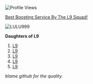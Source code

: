 
![Profile Views](https://img.shields.io/badge/Profile%20Views-9999-89CFF0)


[Best Boosting Service By The L9 Squad!](https://l9eloboosting.com/)
<!--
**smokedawaymybrain/smokedawaymybrain** is a ✨ _special_ ✨ repository because its `README.md` (this file) appears on your GitHub profile.

Here are some ideas to get you started:

- 🔭 I’m currently working on ...
- 🌱 I’m currently learning ...
- 👯 I’m looking to collaborate on ...
- 🤔 I’m looking for help with ...
- 💬 Ask me about ...
- 📫 How to reach me: ...
- 😄 Pronouns: ...
- ⚡ Fun fact: ...
-->
![LULU999](https://github.com/user-attachments/assets/f3c580e0-ff0f-458a-b30b-6373a9e9e346)

**Daughters of L9**

1. [L9](https://github.com/user-attachments/assets/a5389a41-b86a-43a7-98dc-63dc80fe3cd3)
2. [L9](https://github.com/user-attachments/assets/01616db6-b8fc-48fa-b3fe-6689c96a89fa)
3. [L9](https://github.com/user-attachments/assets/35480c06-7131-4aa2-9df0-be78dac9caf8)
4. [L9](https://github.com/user-attachments/assets/de1ddc07-2bd4-4429-bfc6-7b7965fe575f)
5. [L9](https://github.com/user-attachments/assets/a21b98c0-ecf0-46b7-8ec1-f30d960b4095)

*blame github for the quality.*
